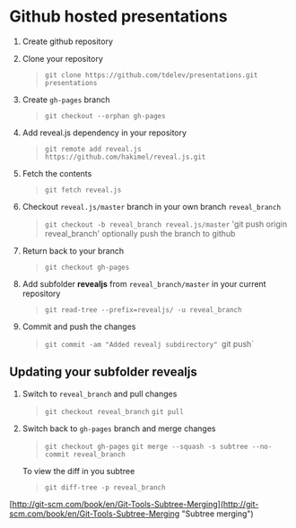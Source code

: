 # Github hosted presentations

1. Create github repository

2. Clone your repository 

   > `git clone https://github.com/tdelev/presentations.git presentations`

3. Create `gh-pages` branch

   > `git checkout --orphan gh-pages`

3. Add reveal.js dependency in your repository 

   > `git remote add reveal.js https://github.com/hakimel/reveal.js.git`

4. Fetch the contents

   > `git fetch reveal.js`

5. Checkout `reveal.js/master` branch in your own branch `reveal_branch`

   > `git checkout -b reveal_branch reveal.js/master`
   > 'git push origin reveal_branch' optionally push the branch to github 

6. Return back to your branch

   > `git checkout gh-pages`

7. Add subfolder **revealjs** from `reveal_branch/master` in your current repository

   > `git read-tree --prefix=revealjs/ -u reveal_branch`

8. Commit and push the changes

   > `git commit -am "Added revealj subdirectory"
   > `git push`

## Updating your subfolder **revealjs**

1. Switch to `reveal_branch` and pull changes

   > `git checkout reveal_branch`
   > `git pull`

2. Switch back to `gh-pages` branch and merge changes

   > `git checkout gh-pages`
   > `git merge --squash -s subtree --no-commit reveal_branch`

   To view the diff in you subtree
   > `git diff-tree -p reveal_branch`




[http://git-scm.com/book/en/Git-Tools-Subtree-Merging](http://git-scm.com/book/en/Git-Tools-Subtree-Merging "Subtree merging")